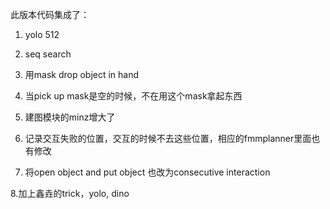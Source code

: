 此版本代码集成了：
1. yolo 512
2. seq search
3. 用mask drop object in hand
4. 当pick up mask是空的时候，不在用这个mask拿起东西
5. 建图模块的minz增大了
6. 记录交互失败的位置，交互的时候不去这些位置，相应的fmmplanner里面也有修改

7. 将open object and put object 也改为consecutive interaction

8.加上鑫垚的trick，yolo, dino

